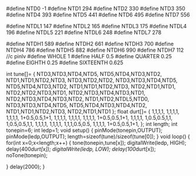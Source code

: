#define NTD0 -1
#define NTD1 294
#define NTD2 330
#define NTD3 350
#define NTD4 393
#define NTD5 441
#define NTD6 495
#define NTD7 556

#define NTDL1 147
#define NTDL2 165
#define NTDL3 175
#define NTDL4 196
#define NTDL5 221
#define NTDL6 248
#define NTDL7 278

#define NTDH1 589
#define NTDH2 661
#define NTDH3 700
#define NTDH4 786
#define NTDH5 882
#define NTDH6 990
#define NTDH7 112
//c pinlv
#define WHOLE 1
#define HALF 0.5
#define QUARTER 0.25
#define EIGHTH 0.25
#define SIXTEENTH 0.625

int tune[]=
{
  NTD3,NTD3,NTD4,NTD5,
  NTD5,NTD4,NTD3,NTD2,
  NTD1,NTD1,NTD2,NTD3,
  NTD3,NTD2,NTD2,
  NTD3,NTD3,NTD4,NTD5,
  NTD5,NTD4,NTD3,NTD2,
  NTD1,NTD1,NTD2,NTD3,
  NTD2,NTD1,NTD1,
  NTD2,NTD2,NTD3,NTD1,
  NTD2,NTD3,NTD4,NTD3,NTD1,
  NTD2,NTD3,NTD4,NTD3,NTD2,
  NTD1,NTD2,NTDL5,NTD0,
  NTD3,NTD3,NTD4,NTD5,
  NTD5,NTD4,NTD3,NTD4,NTD2,
  NTD1,NTD1,NTD2,NTD3,
  NTD2,NTD1,NTD1
};
float durt[]=
{
  1,1,1,1,
  1,1,1,1,
  1,1,1,1,
  1+0.5,0.5,1+1,
  1,1,1,1,
  1,1,1,1,
  1,1,1,1,
  1+0.5,0.5,1+1,
  1,1,1,1,
  1,0.5,0.5,1,1,
  1,0.5,0.5,1,1,
  1,1,1,1,
  1,1,1,1,
  1,1,1,0.5,0.5,
  1,1,1,1,
  1+0.5,0.5,1+1,
};
int length;
int tonepin=6;
int ledp=1;
void setup()
{
  pinMode(tonepin,OUTPUT);
  pinMode(ledp,OUTPUT);
  length=sizeof(tune)/sizeof(tune[0]);
}
void loop()
{
  for(int x=0;x<length;x++)
  {
    tone(tonepin,tune[x]);
    digitalWrite(ledp, HIGH); 
    delay(400*durt[x]);
    digitalWrite(ledp, LOW);
    delay(100*durt[x]);
    noTone(tonepin);
    
  }
  delay(2000);
}

